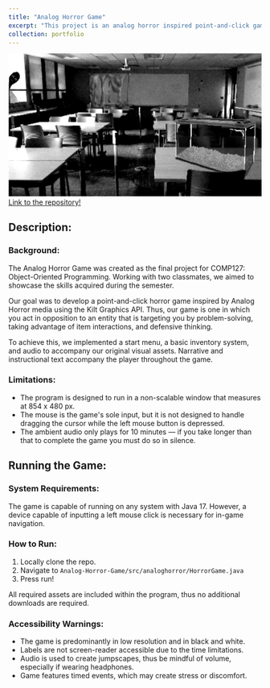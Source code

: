 ```yaml
---
title: "Analog Horror Game"
excerpt: "This project is an analog horror inspired point-and-click game that was made using the Kilt Graphics API.<br/><img src='/images/ahg-preview.png'>"
collection: portfolio
---
```

![Project Screenshot](/images/ahg-preview-2.png)
[Link to the repository!](https://github.com/moyartumanley/Analog-Horror-Game)

Description:
----
### Background:
The Analog Horror Game was created as the final project for COMP127: Object-Oriented Programming. Working with two classmates, we aimed to showcase the skills acquired during the semester.

Our goal was to develop a point-and-click horror game inspired by Analog Horror media using the Kilt Graphics API. Thus, our game is one in which you act in opposition to an entity that is targeting you by problem-solving, taking advantage of item interactions, and defensive thinking. 

To achieve this, we implemented a start menu, a basic inventory system, and audio to accompany our original visual assets. Narrative and instructional text accompany the player throughout the game.

### Limitations:
* The program is designed to run in a non-scalable window that measures at 854 x 480 px. 
* The mouse is the game's sole input, but it is not designed to handle dragging the cursor while the left mouse button is depressed.
* The ambient audio only plays for 10 minutes — if you take longer than that to complete the game you must do so in silence. 

Running the Game:
----
### System Requirements:
The game is capable of running on any system with Java 17. However, a device capable of inputting a left mouse click is necessary for in-game navigation.

### How to Run:
1. Locally clone the repo.
2. Navigate to `Analog-Horror-Game/src/analoghorror/HorrorGame.java`
3. Press run! 

All required assets are included within the program, thus no additional downloads are required.

### Accessibility Warnings:
* The game is predominantly in low resolution and in black and white. 
* Labels are not screen-reader accessible due to the time limitations. 
* Audio is used to create jumpscapes, thus be mindful of volume, especially if wearing headphones.
* Game features timed events, which may create stress or discomfort. 